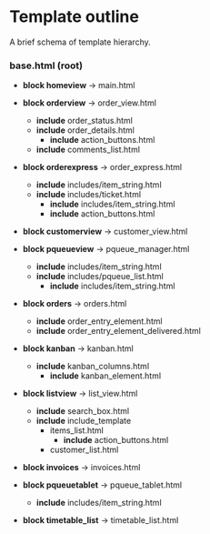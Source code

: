 # Template outline
A brief schema of template hierarchy.

### base.html (root)

  * **block homeview** -> main.html

  * **block orderview** -> order_view.html
    * **include** order_status.html
    * **include** order_details.html
      * **include** action_buttons.html
    * **include** comments_list.html

  * **block orderexpress** -> order_express.html
    * **include** includes/item_string.html
    * **include** includes/ticket.html
      * **include** includes/item_string.html
      * **include** action_buttons.html

  * **block customerview** -> customer_view.html

  * **block pqueueview** -> pqueue_manager.html
    * **include** includes/item_string.html
    * **include** includes/pqueue_list.html
      * **include** includes/item_string.html

  * **block orders** -> orders.html
    * **include** order_entry_element.html
    * **include** order_entry_element_delivered.html

  * **block kanban** -> kanban.html
    * **include** kanban_columns.html
      * **include** kanban_element.html

  * **block listview** -> list_view.html
    * **include** search_box.html
    * **include** include_template
      * items_list.html
        * **include** action_buttons.html
      * customer_list.html

  * **block invoices** -> invoices.html

  * **block pqueuetablet** -> pqueue_tablet.html
    * **include** includes/item_string.html

  * **block timetable_list** -> timetable_list.html
